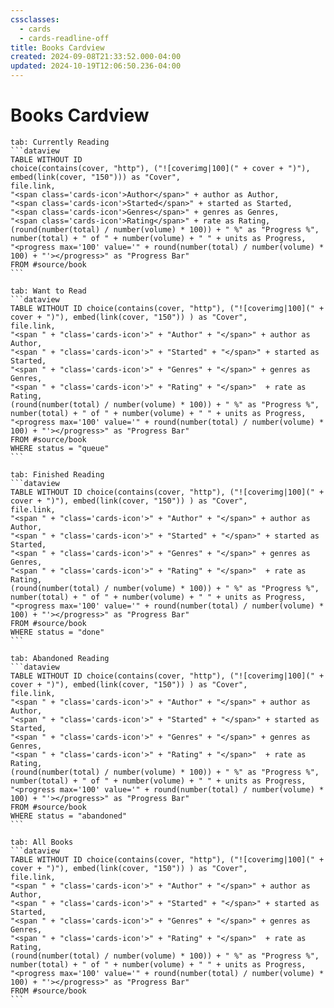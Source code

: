 ```yaml
---
cssclasses:
  - cards
  - cards-readline-off
title: Books Cardview
created: 2024-09-08T21:33:52.000-04:00
updated: 2024-10-19T12:06:50.236-04:00
---
```

# Books Cardview

````tabs
tab: Currently Reading
```dataview
TABLE WITHOUT ID
choice(contains(cover, "http"), ("![coverimg|100](" + cover + ")"), embed(link(cover, "150"))) as "Cover",
file.link,
"<span class='cards-icon'>Author</span>" + author as Author,
"<span class='cards-icon'>Started</span>" + started as Started,
"<span class='cards-icon'>Genres</span>" + genres as Genres,
"<span class='cards-icon'>Rating</span>" + rate as Rating,
(round(number(total) / number(volume) * 100)) + " %" as "Progress %",
number(total) + " of " + number(volume) + " " + units as Progress,
"<progress max='100' value='" + round(number(total) / number(volume) * 100) + "'></progress>" as "Progress Bar"
FROM #source/book
```

tab: Want to Read
```dataview
TABLE WITHOUT ID choice(contains(cover, "http"), ("![coverimg|100](" + cover + ")"), embed(link(cover, "150")) ) as "Cover",
file.link,
"<span " + "class='cards-icon'>" + "Author" + "</span>" + author as Author,
"<span " + "class='cards-icon'>" + "Started" + "</span>" + started as Started,
"<span " + "class='cards-icon'>" + "Genres" + "</span>" + genres as Genres,
"<span " + "class='cards-icon'>" + "Rating" + "</span>"  + rate as Rating,
(round(number(total) / number(volume) * 100)) + " %" as "Progress %",
number(total) + " of " + number(volume) + " " + units as Progress,
"<progress max='100' value='" + round(number(total) / number(volume) * 100) + "'></progress>" as "Progress Bar"
FROM #source/book
WHERE status = "queue"
```

tab: Finished Reading
```dataview
TABLE WITHOUT ID choice(contains(cover, "http"), ("![coverimg|100](" + cover + ")"), embed(link(cover, "150")) ) as "Cover",
file.link,
"<span " + "class='cards-icon'>" + "Author" + "</span>" + author as Author,
"<span " + "class='cards-icon'>" + "Started" + "</span>" + started as Started,
"<span " + "class='cards-icon'>" + "Genres" + "</span>" + genres as Genres,
"<span " + "class='cards-icon'>" + "Rating" + "</span>"  + rate as Rating,
(round(number(total) / number(volume) * 100)) + " %" as "Progress %",
number(total) + " of " + number(volume) + " " + units as Progress,
"<progress max='100' value='" + round(number(total) / number(volume) * 100) + "'></progress>" as "Progress Bar"
FROM #source/book
WHERE status = "done"
```

tab: Abandoned Reading
```dataview
TABLE WITHOUT ID choice(contains(cover, "http"), ("![coverimg|100](" + cover + ")"), embed(link(cover, "150")) ) as "Cover",
file.link,
"<span " + "class='cards-icon'>" + "Author" + "</span>" + author as Author,
"<span " + "class='cards-icon'>" + "Started" + "</span>" + started as Started,
"<span " + "class='cards-icon'>" + "Genres" + "</span>" + genres as Genres,
"<span " + "class='cards-icon'>" + "Rating" + "</span>"  + rate as Rating,
(round(number(total) / number(volume) * 100)) + " %" as "Progress %",
number(total) + " of " + number(volume) + " " + units as Progress,
"<progress max='100' value='" + round(number(total) / number(volume) * 100) + "'></progress>" as "Progress Bar"
FROM #source/book
WHERE status = "abandoned"
```

tab: All Books
```dataview
TABLE WITHOUT ID choice(contains(cover, "http"), ("![coverimg|100](" + cover + ")"), embed(link(cover, "150")) ) as "Cover",
file.link,
"<span " + "class='cards-icon'>" + "Author" + "</span>" + author as Author,
"<span " + "class='cards-icon'>" + "Started" + "</span>" + started as Started,
"<span " + "class='cards-icon'>" + "Genres" + "</span>" + genres as Genres,
"<span " + "class='cards-icon'>" + "Rating" + "</span>"  + rate as Rating,
(round(number(total) / number(volume) * 100)) + " %" as "Progress %",
number(total) + " of " + number(volume) + " " + units as Progress,
"<progress max='100' value='" + round(number(total) / number(volume) * 100) + "'></progress>" as "Progress Bar"
FROM #source/book
```
````
